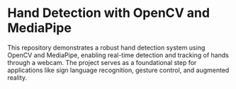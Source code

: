 # Hand Detection with OpenCV and MediaPipe 
 This repository demonstrates a robust hand detection system using OpenCV and MediaPipe, enabling real-time detection and tracking of hands through a webcam. The project serves as a foundational step for applications like sign language recognition, gesture control, and augmented reality.

